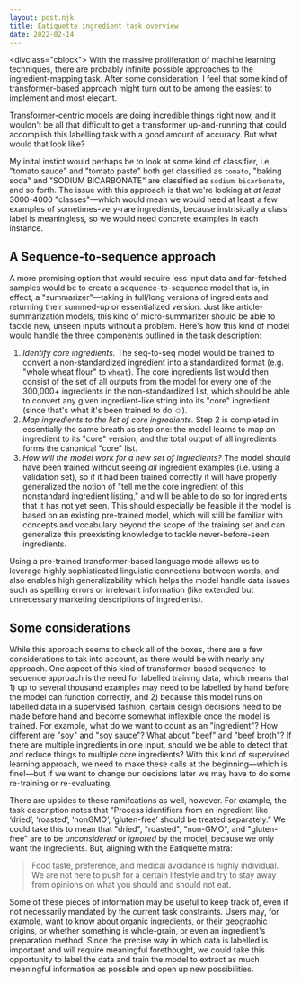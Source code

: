 ```yaml
---
layout: post.njk
title: Eatiquette ingredient task overview
date: 2022-02-14
---
```


<divclass="cblock">
With the massive proliferation of machine learning techniques, there are probably infinite possible approaches to the ingredient-mapping task. After some consideration, I feel that some kind of transformer-based approach might turn out to be among the easiest to implement and most elegant.

Transformer-centric models are doing incredible things right now, and it wouldn't be all that difficult to get a transformer up-and-running that could accomplish this labelling task with a good amount of accuracy. But what would that look like?

My inital instict would perhaps be to look at some kind of classifier, i.e. "tomato sauce" and "tomato paste" both get classified as `tomato`, "baking soda" and "SODIUM BICARBONATE" are classified as `sodium bicarbonate`, and so forth. The issue with this approach is that we're looking at *at least* 3000-4000 "classes"—which would mean we would need at least a few examples of sometimes-very-rare ingredients, because instrisically a class' label is meaningless, so we would need concrete examples in each instance.

## A Sequence-to-sequence approach
<div class="cblock">
A more promising option that would require less input data and far-fetched samples would be to create a sequence-to-sequence model that is, in effect, a "summarizer"—taking in full/long versions of ingredients and returning their summed-up or essentialized version. Just like article-summarization models, this kind of micro-summarizer should be able to tackle new, unseen inputs without a problem. Here's how this kind of model would handle the three components outlined in the task description:

1. *Identify core ingredients.* The seq-to-seq model would be trained to convert a non-standardized ingredient into a standardized format (e.g. "whole wheat flour" to `wheat`). The core ingredients list would then consist of the set of all outputs from the model for every one of the 300,000+ ingredients in the non-standardized list, which should be able to convert any given ingredient-like string into its "core" ingredient (since that's what it's been trained to do ☺️).
2. *Map ingredients to the list of core ingredients.* Step 2 is completed in essentially the same breath as step one: the model learns to map an ingredient to its "core" version, and the total output of all ingredients forms the canonical "core" list.
3. *How will the model work for a new set of ingredients?* The model should have been trained without seeing *all* ingredient examples (i.e. using a validation set), so if it had been trained correctly it will have properly generalized the notion of "tell me the core ingredient of this nonstandard ingredient listing," and will be able to do so for ingredients that it has not yet seen. This should especially be feasible if the model is based on an existing pre-trained model, which will still be familiar with concepts and vocabulary beyond the scope of the training set and can generalize this preexisting knowledge to tackle never-before-seen ingredients.

Using a pre-trained transformer-based language mode allows us to leverage highly sophisticated linguistic connections between words, and also enables high generalizability which helps the model handle data issues such as spelling errors or irrelevant information (like extended but unnecessary marketing descriptions of ingredients).
</div>

## Some considerations

<div class="cblock">
While this approach seems to check all of the boxes, there are a few considerations to tak into account, as there would be with nearly any approach. One aspect of this kind of transformer-based sequence-to-sequence approach is the need for labelled training data, which means that 1) up to several thousand examples may need to be labelled by hand before the model can function correctly, and 2) because this model runs on labelled data in a supervised fashion, certain design decisions need to be made before hand and become somewhat inflexible once the model is trained. For example, what do we want to count as an "ingredient"? How different are "soy" and "soy sauce"? What about "beef" and "beef broth"? If there are multiple ingredients in one input, should we be able to detect that and reduce things to multiple core ingredients? With this kind of supervised learning approach, we need to make these calls at the beginning—which is fine!—but if we want to change our decisions later we may have to do some re-training or re-evaluating. 

There are upsides to these ramifcations as well, however. For example, the task description notes that "Process identifiers from an ingredient like ‘dried’, ‘roasted’, ‘nonGMO’, ‘gluten-free’ should be treated separately." We could take this to mean that "dried", "roasted", "non-GMO", and "gluten-free" are to be *unconsidered* or *ignored* by the model, because we only want the ingredients. But, aligning with the Eatiquette matra:

> Food taste, preference, and medical avoidance is highly individual. We are not here to push for a certain lifestyle and try to stay away from opinions on what you should and should not eat.

Some of these pieces of information may be useful to keep track of, even if not necessarily mandated by the current task constraints. Users may, for example, want to know about organic ingredients, or their geographic origins, or whether something is whole-grain, or even an ingredient's preparation method. Since the precise way in which data is labelled is important and will require meaningful forethought, we could take this opportunity to label the data and train the model to extract as much meaningful information as possible and open up new possibilities.
</div>